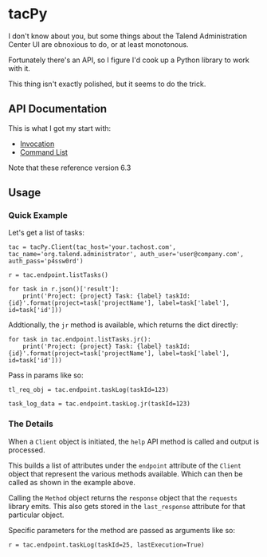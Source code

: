 tacPy
=====

I don't know about you, but some things about the Talend Administration
Center UI are obnoxious to do, or at least monotonous.

Fortunately there's an API, so I figure I'd cook up a Python library
to work with it.

This thing isn't exactly polished, but it seems to do the trick.

## API Documentation ##
This is what I got my start with:

* [Invocation](https://help.talend.com/reader/rJGzSCBb8MvnaZHhs978KQ/ulwkupQQphDnbxaUbGscNg)
* [Command List](https://help.talend.com/reader/oYf9gKhmYrkWCiSua4qLeg/SLiAyHyDTjuznLR_F~MiQQ)

Note that these reference version 6.3

## Usage ##

### Quick Example ###
Let's get a list of tasks:
```
tac = tacPy.Client(tac_host='your.tachost.com', tac_name='org.talend.administrator', auth_user='user@company.com', auth_pass='p4ssw0rd')

r = tac.endpoint.listTasks()

for task in r.json()['result']:
    print('Project: {project} Task: {label} taskId: {id}'.format(project=task['projectName'], label=task['label'], id=task['id']))
```

Addtionally, the `jr` method is available, which returns the dict directly:
```
for task in tac.endpoint.listTasks.jr():
    print('Project: {project} Task: {label} taskId: {id}'.format(project=task['projectName'], label=task['label'], id=task['id']))
```

Pass in params like so:
```
tl_req_obj = tac.endpoint.taskLog(taskId=123)

task_log_data = tac.endpoint.taskLog.jr(taskId=123)
```

### The Details ###

When a `Client` object is initiated, the `help` API method is called and output is processed.

This builds a list of attributes under the `endpoint` attribute of the
`Client` object that represent the various methods available. Which can
then be called as shown in the example above.

Calling the `Method` object returns the `response` object that the
`requests` library emits. This also gets stored in the `last_response`
attribute for that particular object.

Specific parameters for the method are passed as arguments like so:
```
r = tac.endpoint.taskLog(taskId=25, lastExecution=True)
```